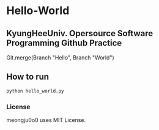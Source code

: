 # Hello-World
## KyungHeeUniv. Opersource Software Programming Github Practice
Git.merge(Branch "Hello", Branch "World")

## How to run
```bash
python hello_world.py
```

### License
meongju0o0 uses MIT License.
